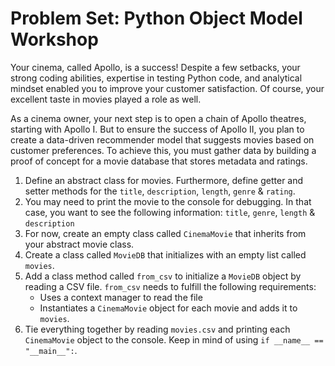 # Problem Set: Python Object Model Workshop 

Your cinema, called Apollo, is a success! Despite a few setbacks, your strong coding abilities, expertise in testing Python code, and analytical mindset enabled you to improve your customer satisfaction. Of course, your excellent taste in movies played a role as well. 

As a cinema owner, your next step is to open a chain of Apollo theatres, starting with Apollo I. But to ensure the success of Apollo II, you plan to create a data-driven recommender model that suggests movies based on customer preferences. To achieve this, you must gather data by building a proof of concept for a movie database that stores metadata and ratings.

1. Define an abstract class for movies. Furthermore, define getter and setter methods for the `title`, `description`, `length`, `genre` & `rating`.
2. You may need to print the movie to the console for debugging. In that case, you want to see the following information: `title`, `genre`, `length` & `description`
3. For now, create an empty class called `CinemaMovie` that inherits from your abstract movie class.
4. Create a class called `MovieDB` that initializes with an empty list called `movies`. 
5. Add a class method called `from_csv` to initialize a `MovieDB` object by reading a CSV file. `from_csv` needs to fulfill the following requirements:
	- Uses a context manager to read the file
	- Instantiates a `CinemaMovie` object for each movie and adds it to `movies`.
6. Tie everything together by reading `movies.csv` and printing each `CinemaMovie` object to the console. Keep in mind of using `if __name__ == "__main__":`.